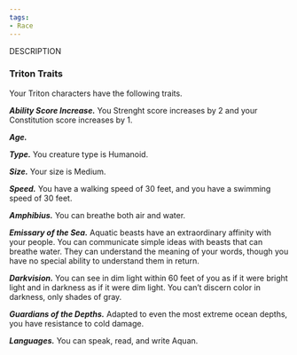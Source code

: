 ```yaml
---
tags:
- Race
---
```

DESCRIPTION


### Triton Traits
Your Triton characters have the following traits.

***Ability Score Increase.***
You Strenght score increases by 2 and your Constitution score increases by 1.

***Age.***


***Type.***
You creature type is Humanoid.

***Size.***
Your size is Medium.

***Speed.***
You have a walking speed of 30 feet, and you have a swimming speed of 30 feet.

***Amphibius.***
You can breathe both air and water.

***Emissary of the Sea.***
Aquatic beasts have an extraordinary affinity with your people. You can communicate simple ideas with beasts that can breathe water. They can understand the meaning of your words, though you have no special ability to understand them in return.

***Darkvision.***
You can see in dim light within 60 feet of you as if it were bright light and in darkness as if it were dim light. You can’t discern color in darkness, only shades of gray.

***Guardians of the Depths.***
Adapted to even the most extreme ocean depths, you have resistance to cold damage.

***Languages.***
You can speak, read, and write Aquan.

